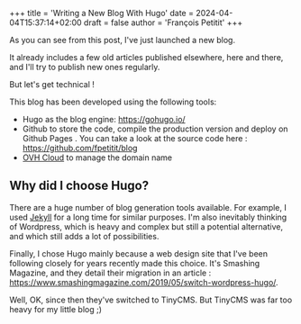 +++
title = 'Writing a New Blog With Hugo'
date = 2024-04-04T15:37:14+02:00
draft = false
author = 'François Petitit'
+++

As you can see from this post, I've just launched a new blog.

It already includes a few old articles published elsewhere, here and there, and I'll try to publish new ones regularly.

But let's get technical !

This blog has been developed using the following tools:
- Hugo as the blog engine: https://gohugo.io/
- Github to store the code, compile the production version and deploy on Github Pages . You can take a look at the source code here : https://github.com/fpetitit/blog
- [OVH Cloud](https://www.ovhcloud.com/fr/) to manage the domain name

## Why did I choose Hugo?

There are a huge number of blog generation tools available. For example, I used [Jekyll](https://jekyllrb.com/) for a long time for similar purposes.
I'm also inevitably thinking of Wordpress, which is heavy and complex but still a potential alternative, and which still adds a lot of possibilities.

Finally, I chose Hugo mainly because a web design site that I've been following closely for years recently made this choice.
It's Smashing Magazine, and they detail their migration in an article : https://www.smashingmagazine.com/2019/05/switch-wordpress-hugo/.

Well, OK, since then they've switched to TinyCMS. But TinyCMS was far too heavy for my little blog ;)


